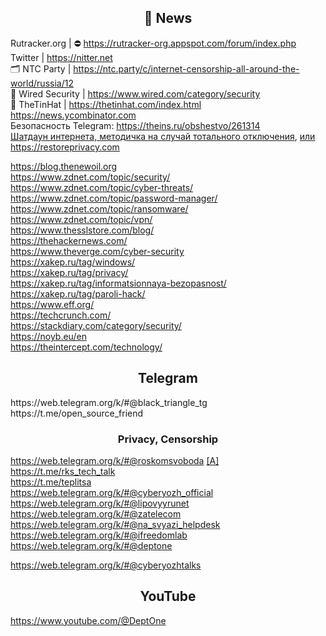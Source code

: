 <h2 align="center">📰 News</h2>

Rutracker.org | ⛔‍ https://rutracker-org.appspot.com/forum/index.php
<br>
Twitter | https://nitter.net
<br>
🗂 NTC Party | https://ntc.party/c/internet-censorship-all-around-the-world/russia/12
<br>
📰 Wired Security | https://www.wired.com/category/security
<br>
📰 TheTinHat | https://thetinhat.com/index.html
<br>
https://news.ycombinator.com
<br>
Безопасность Telegram: https://theins.ru/obshestvo/261314
<br>
[Шатдаун интернета, методичка на случай тотального отключения](https://telegra.ph/Partizanskij-internet-Kakie-prilozheniya-sleduet-ustanovit-dlya-obhoda-blokirovok-i-na-sluchaj-internet-shatdauna-04-06), [или](https://nasvyazi.org/10-glavnyh-pravil-na-sluchaj-shatdauna/)
<br>
https://restoreprivacy.com

https://blog.thenewoil.org
<br>
https://www.zdnet.com/topic/security/
<br>
https://www.zdnet.com/topic/cyber-threats/
<br>
https://www.zdnet.com/topic/password-manager/
<br>
https://www.zdnet.com/topic/ransomware/
<br>
https://www.zdnet.com/topic/vpn/
<br>
https://www.thesslstore.com/blog/
<br>
https://thehackernews.com/
<br>
https://www.theverge.com/cyber-security
<br>
https://xakep.ru/tag/windows/
<br>
https://xakep.ru/tag/privacy/
<br>
https://xakep.ru/tag/informatsionnaya-bezopasnost/
<br>
https://xakep.ru/tag/paroli-hack/
<br>
https://www.eff.org/
<br>
https://techcrunch.com/
<br>
https://stackdiary.com/category/security/
<br>
https://noyb.eu/en
<br>
https://theintercept.com/technology/

<h2 align="center"> Telegram</h2>
https://web.telegram.org/k/#@black_triangle_tg
<br>
https://t.me/open_source_friend

<h3 align="center"> Privacy, Censorship</h3>

https://web.telegram.org/k/#@roskomsvoboda [[A]](https://web.telegram.org/a/#-1020195196)
<br>
https://t.me/rks_tech_talk
<br>
https://t.me/teplitsa
<br>
https://web.telegram.org/k/#@cyberyozh_official
<br>
https://web.telegram.org/k/#@lipovyyrunet
<br>
https://web.telegram.org/k/#@zatelecom
<br>
https://web.telegram.org/k/#@na_svyazi_helpdesk
<br>
https://web.telegram.org/k/#@ifreedomlab
<br>
https://web.telegram.org/k/#@deptone

https://web.telegram.org/k/#@cyberyozhtalks

<h2 align="center"> YouTube</h2>

https://www.youtube.com/@DeptOne
